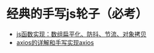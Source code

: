 # 经典的手写js轮子（必考）
  - [js函数实现：数组扁平化、防抖、节流、对象拷贝](https://www.jianshu.com/p/ed9fcd88addd)
  - [axios的详解和手写实现axios](https://www.jianshu.com/p/93fa30986d07)
